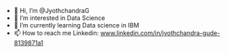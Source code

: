 - 👋 Hi, I’m @JyothchandraG
- 👀 I’m interested in Data Science
- 🌱 I’m currently learning Data science in IBM
- 📫 How to reach me Linkedin: www.linkedin.com/in/jyothchandra-gude-8139871a1

<!---
JyothchandraG/JyothchandraG is a ✨ special ✨ repository because its `README.md` (this file) appears on your GitHub profile.
You can click the Preview link to take a look at your changes.
--->
